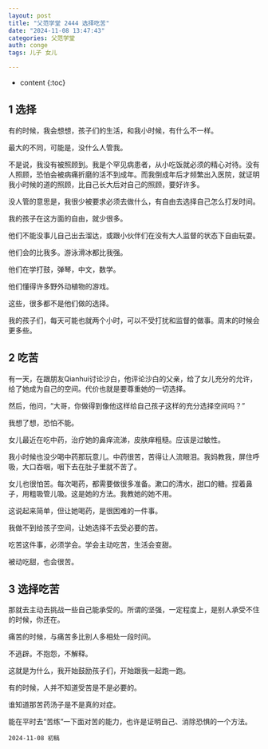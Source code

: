 ```yaml
---
layout: post
title: "父范学堂 2444 选择吃苦"
date: "2024-11-08 13:47:43"
categories: 父范学堂
auth: conge
tags: 儿子 女儿

---
```

* content
{:toc}


## 1 选择

有的时候，我会想想，孩子们的生活，和我小时候，有什么不一样。

最大的不同，可能是，没什么人管我。

不是说，我没有被照顾到。我是个罕见病患者，从小吃饭就必须的精心对待。没有人照顾，恐怕会被病痛折磨的活不到成年。而我倒成年后才频繁出入医院，就证明我小时候的道的照顾，比自己长大后对自己的照顾，要好许多。

没人管的意思是，我很少被要求必须去做什么，有自由去选择自己怎么打发时间。





我的孩子在这方面的自由，就少很多。

他们不能没事儿自己出去溜达，或跟小伙伴们在没有大人监督的状态下自由玩耍。

他们会的比我多。游泳滑冰都比我强。

他们在学打鼓，弹琴，中文，数学。

他们懂得许多野外动植物的游戏。

这些，很多都不是他们做的选择。

我的孩子们，每天可能也就两个小时，可以不受打扰和监督的做事。周末的时候会更多些。

## 2 吃苦

有一天，在跟朋友Qianhui讨论沙白，他评论沙白的父亲，给了女儿充分的允许，给了她成为自己的空间。代价也就是要尊重她的一切选择。

然后，他问，“大哥，你做得到像他这样给自己孩子这样的充分选择空间吗？”

我想了想，恐怕不能。

女儿最近在吃中药，治疗她的鼻痒流涕，皮肤痒粗糙。应该是过敏性。

我小时候也没少喝中药那玩意儿。中药很苦，苦得让人流眼泪。我妈教我，屏住呼吸，大口吞咽，咽下去在肚子里就不苦了。

女儿也很怕苦。每次喝药，都需要做很多准备。漱口的清水，甜口的糖。捏着鼻子，用粗吸管儿吸。这是她的方法。我教她的她不用。

这说起来简单，但让她喝药，是很困难的一件事。

我做不到给孩子空间，让她选择不去受必要的苦。

吃苦这件事，必须学会。学会主动吃苦，生活会变甜。

被动吃甜，也会很苦。

## 3 选择吃苦

那就去主动去挑战一些自己能承受的。所谓的坚强，一定程度上，是别人承受不住的时候，你还在。

痛苦的时候，与痛苦多比别人多相处一段时间。

不逃辟。不抱怨，不解释。

这就是为什么，我开始鼓励孩子们，开始跟我一起跑一跑。

有的时候，人并不知道受苦是不是必要的。

谁知道那苦药汤子是不是真的对症。

能在平时去“苦练”一下面对苦的能力，也许是证明自己、消除恐惧的一个方法。

```
2024-11-08 初稿 
```
